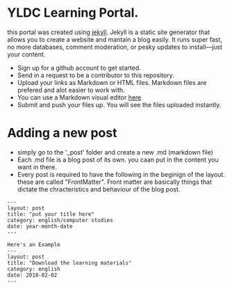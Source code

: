 YLDC Learning Portal.
=====================

this portal was created using [jekyll](https://jekyllrb.com/).  Jekyll is a static site generator that allows you to create a website and mantain a blog easily. It runs super fast, no more databases, comment moderation, or pesky updates to install—just your content.

 - Sign up for a github account to get started.  
 - Send in a request to be a contributor to this repository.  
 - Upload your links as Markdown or HTML files. Markdown files are prefered and alot easier to work with.
 - You can use a Markdown visual editor [here](https://stackedit.io/)
 - Submit and push your files up. You will see the files uploaded instantly.

# Adding a new post

* simply go to the '_post' folder and create a new .md (markdown file)
* Each .md file is a blog post of its own. you caan put in the content you want in there.
* Every post is required to have the following in the beginign of the layout. these are called "FrontMatter". Front matter are basically things that dictate the chracteristics and behaviour of the blog post.

~~~~
---
layout: post
title: "put your title here"
category: english/computer studies
date: year-month-date
---

Here's an Example 
---
layout: post
title: "Download the learning materials"
category: english
date: 2018-02-02
---
~~~~

